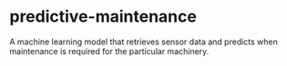 # predictive-maintenance
A machine learning model that retrieves sensor data and predicts when maintenance is required for the particular machinery.
